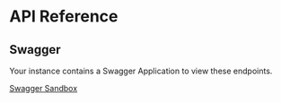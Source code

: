 # API Reference

## Swagger

Your instance contains a Swagger Application to view these endpoints.

[Swagger Sandbox](https://chili-grafx-platf-dev-app.azurewebsites.net/swagger/index.html)